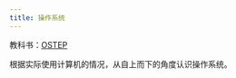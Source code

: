 ```yaml
---
title: 操作系统
---
```


教科书：[OSTEP](http://pages.cs.wisc.edu/~remzi/OSTEP/)

根据实际使用计算机的情况，从自上而下的角度认识操作系统。
